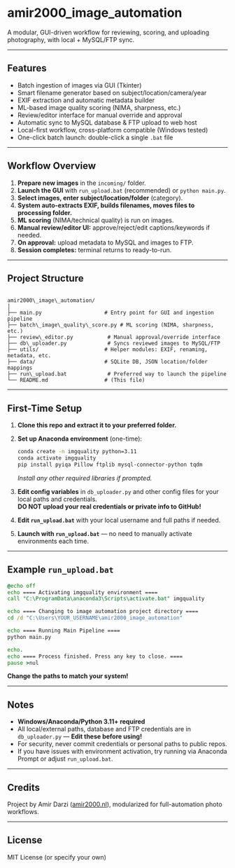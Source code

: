 # amir2000_image_automation

A modular, GUI-driven workflow for reviewing, scoring, and uploading photography, with local + MySQL/FTP sync.

---

## Features

- Batch ingestion of images via GUI (Tkinter)
- Smart filename generator based on subject/location/camera/year
- EXIF extraction and automatic metadata builder
- ML-based image quality scoring (NIMA, sharpness, etc.)
- Review/editor interface for manual override and approval
- Automatic sync to MySQL database & FTP upload to web host
- Local-first workflow, cross-platform compatible (Windows tested)
- One-click batch launch: double-click a single `.bat` file

---

## Workflow Overview

1. **Prepare new images** in the `incoming/` folder.
2. **Launch the GUI** with `run_upload.bat` (recommended) or `python main.py`.
3. **Select images, enter subject/location/folder** (category).
4. **System auto-extracts EXIF, builds filenames, moves files to processing folder.**
5. **ML scoring** (NIMA/technical quality) is run on images.
6. **Manual review/editor UI:** approve/reject/edit captions/keywords if needed.
7. **On approval:** upload metadata to MySQL and images to FTP.
8. **Session completes:** terminal returns to ready-to-run.

---

## Project Structure

```

amir2000\_image\_automation/
│
├── main.py                    # Entry point for GUI and ingestion pipeline
├── batch\_image\_quality\_score.py # ML scoring (NIMA, sharpness, etc.)
├── review\_editor.py           # Manual approval/override interface
├── db\_uploader.py             # Syncs reviewed images to MySQL/FTP
├── utils/                     # Helper modules: EXIF, renaming, metadata, etc.
├── data/                      # SQLite DB, JSON location/folder mappings
├── run\_upload.bat             # Preferred way to launch the pipeline
└── README.md                  # (This file)

````

---

## First-Time Setup

1. **Clone this repo and extract it to your preferred folder.**

2. **Set up Anaconda environment** (one-time):

    ```sh
    conda create -n imgquality python=3.11
    conda activate imgquality
    pip install pyiqa Pillow ftplib mysql-connector-python tqdm
    ```

    _Install any other required libraries if prompted._

3. **Edit config variables** in `db_uploader.py` and other config files for your local paths and credentials.  
   **DO NOT upload your real credentials or private info to GitHub!**

4. **Edit `run_upload.bat`** with your local username and full paths if needed.

5. **Launch with `run_upload.bat`** — no need to manually activate environments each time.

---

## Example `run_upload.bat`

```bat
@echo off
echo ==== Activating imgquality environment ====
call "C:\ProgramData\anaconda3\Scripts\activate.bat" imgquality

echo ==== Changing to image automation project directory ====
cd /d "C:\Users\YOUR_USERNAME\amir2000_image_automation"

echo ==== Running Main Pipeline ====
python main.py

echo.
echo ==== Process finished. Press any key to close. ====
pause >nul
````

**Change the paths to match your system!**

---

## Notes

* **Windows/Anaconda/Python 3.11+ required**
* All local/external paths, database and FTP credentials are in `db_uploader.py` — **Edit these before using!**
* For security, never commit credentials or personal paths to public repos.
* If you have issues with environment activation, try running via Anaconda Prompt or adjust `run_upload.bat`.

---

## Credits

Project by Amir Darzi ([amir2000.nl](https://www.amir2000.nl)), modularized for full-automation photo workflows.

---

## License

MIT License (or specify your own)


